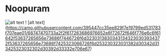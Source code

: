 # Noopuram

![alt text](
https://camo.githubusercontent.com/cf57bc77d5ab3f59a3d5bf285d5d949c31e5e564/68747470733a2f2f617263686976652e6f72672f646f776e6c6f61642f53637265656e73686f7446726f6d32303138303431343230303934372f53637265656e73686f7425323066726f6d253230323031382d30342d313425323032302d30392d32352e706e67) 
! [alt text] (https://camo.githubusercontent.com/395447cc35ee829f7e19799ed531783f707eae01/68747470733a2f2f617263686976652e6f72672f646f776e6c6f61642f53637265656e73686f7446726f6d32303138303431343230303934372f53637265656e73686f7425323066726f6d253230323031382d30342d313425323032302d30392d33332e706e67) 

